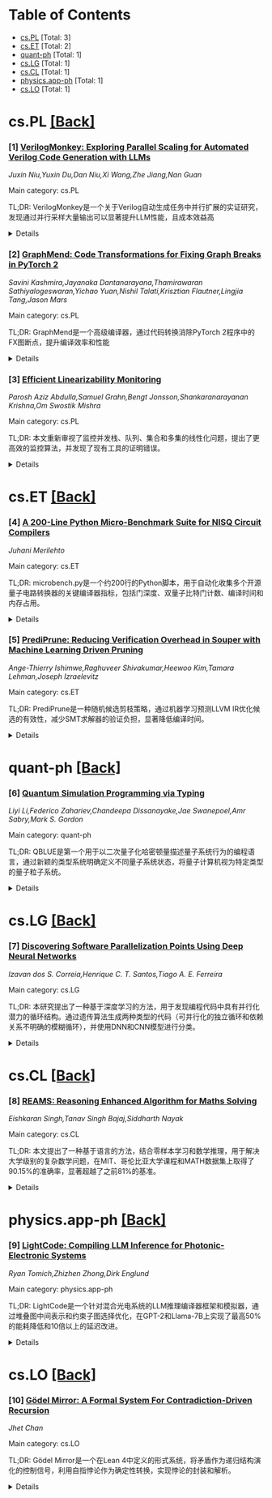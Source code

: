 <div id=toc></div>

# Table of Contents

- [cs.PL](#cs.PL) [Total: 3]
- [cs.ET](#cs.ET) [Total: 2]
- [quant-ph](#quant-ph) [Total: 1]
- [cs.LG](#cs.LG) [Total: 1]
- [cs.CL](#cs.CL) [Total: 1]
- [physics.app-ph](#physics.app-ph) [Total: 1]
- [cs.LO](#cs.LO) [Total: 1]


<div id='cs.PL'></div>

# cs.PL [[Back]](#toc)

### [1] [VerilogMonkey: Exploring Parallel Scaling for Automated Verilog Code Generation with LLMs](https://arxiv.org/abs/2509.16246)
*Juxin Niu,Yuxin Du,Dan Niu,Xi Wang,Zhe Jiang,Nan Guan*

Main category: cs.PL

TL;DR: VerilogMonkey是一个关于Verilog自动生成任务中并行扩展的实证研究，发现通过并行采样大量输出可以显著提升LLM性能，且成本效益高


<details>
  <summary>Details</summary>
Motivation: 研究并行扩展在自动化Verilog生成这一未被充分探索任务中的应用效果

Method: 在多个基准测试和主流LLM上，通过并行采样数百个输出来评估性能提升，分析输出随机性对效果的影响

Result: 并行扩展到数百个样本在时间和金钱上都具有成本效益，即使没有额外增强方法也能超越之前基于LLM的Verilog生成结果

Conclusion: 并行扩展是提升LLM在Verilog生成任务中性能的有效策略，输出随机性影响其有效性

Abstract: We present VerilogMonkey, an empirical study of parallel scaling for the
under-explored task of automated Verilog generation. Parallel scaling improves
LLM performance by sampling many outputs in parallel. Across multiple
benchmarks and mainstream LLMs, we find that scaling to hundreds of samples is
cost-effective in both time and money and, even without any additional
enhancements such as post-training or agentic methods, surpasses prior results
on LLM-based Verilog generation. We further dissect why parallel scaling
delivers these gains and show how output randomness in LLMs affects its
effectiveness.

</details>


### [2] [GraphMend: Code Transformations for Fixing Graph Breaks in PyTorch 2](https://arxiv.org/abs/2509.16248)
*Savini Kashmira,Jayanaka Dantanarayana,Thamirawaran Sathiyalogeswaran,Yichao Yuan,Nishil Talati,Krisztian Flautner,Lingjia Tang,Jason Mars*

Main category: cs.PL

TL;DR: GraphMend是一个高级编译器，通过代码转换消除PyTorch 2程序中的FX图断点，提升编译效率和性能


<details>
  <summary>Details</summary>
Motivation: PyTorch 2的TorchDynamo和TorchInductor虽然支持即时图编译，但动态控制流和不支持的Python构造会导致模型被分割成多个FX图，造成频繁回退到eager模式、CPU-GPU同步开销和优化机会减少

Method: 基于Jac编译框架，GraphMend引入两种代码转换技术：消除动态控制流导致的图断点和消除Python I/O函数导致的图断点，在代码执行前进行分析和转换

Result: 在8个Hugging Face模型上评估，GraphMend消除了所有可修复的图断点，6个模型断点降为0，另一个从5降到2。在RTX 3090和A40 GPU上实现最高75%延迟降低和8%端到端吞吐量提升

Conclusion: 高级代码转换是PyTorch动态JIT编译管道的有效补充，显著提升了可用性和性能

Abstract: This paper presents GraphMend, a high-level compiler that eliminates FX graph
breaks in PyTorch 2 programs. Although PyTorch 2 introduced TorchDynamo and
TorchInductor to enable just-in-time graph compilation, unresolved dynamic
control flow and unsupported Python constructs often fragment models into
multiple FX graphs. These fragments force frequent fallbacks to eager mode,
incur costly CPU-to-GPU synchronizations, and reduce optimization
opportunities. GraphMend addresses this limitation by analyzing and
transforming source code before execution. Built on the Jac compilation
framework, GraphMend introduces two code transformations that remove graph
breaks due to dynamic control flow and Python I/O functions. This design allows
PyTorch's compilation pipeline to capture larger, uninterrupted FX graphs
without requiring manual refactoring by developers. Evaluation across eight
Hugging Face models shows that GraphMend removes all fixable graph breaks due
to dynamic control flow and Python I/O functions, driving the break count to 0
in 6 models and reducing it from 5 to 2 in another model. On NVIDIA RTX 3090
and A40 GPUs, GraphMend achieves up to 75% latency reductions and up to 8%
higher end-to-end throughput. These results demonstrate that high-level code
transformation is an effective complement to PyTorch's dynamic JIT compilation
pipeline, substantially improving both usability and performance.

</details>


### [3] [Efficient Linearizability Monitoring](https://arxiv.org/abs/2509.17795)
*Parosh Aziz Abdulla,Samuel Grahn,Bengt Jonsson,Shankaranarayanan Krishna,Om Swostik Mishra*

Main category: cs.PL

TL;DR: 本文重新审视了监控并发栈、队列、集合和多集的线性化问题，提出了更高效的监控算法，并发现了现有工具的证明错误。


<details>
  <summary>Details</summary>
Motivation: 现有的线性化监控算法存在时间复杂度高（立方级）和正确性问题（缺乏证明、证明错误或算法错误），需要开发更高效且正确性可证明的算法。

Method: 针对栈、队列和（多）集合分别设计了时间复杂度为O(n²)、O(n log n)和O(n)的监控算法，其中n是操作数量。对于栈和队列，算法基于数据独立性假设。

Result: 实现了栈和队列算法的工具LiMo，实验评估表明LiMo在效率和可扩展性方面优于现有工具Violin。

Conclusion: 本文提出的新算法在保证正确性的同时显著提高了线性化监控的效率，解决了现有方法中的正确性问题。

Abstract: This paper revisits the fundamental problem of monitoring the linearizability
of concurrent stacks, queues, sets, and multisets. Given a history of a library
implementing one of these abstract data types, the monitoring problem is to
answer whether the given history is linearizable. For stacks, queues, and
(multi)sets, we present monitoring algorithms with complexities
$\mathcal{O}(n^2)$, $\mathcal{O}(n\; log\, n)$, and $\mathcal{O}{(n)}$,
respectively, where $n$ is the number of operations in the input history. For
stacks and queues, our results hold under the standard assumption of {\it
data-independence}, i.e., the behavior of the library is not sensitive to the
actual values stored in the data structure. Past works to solve the same
problems have cubic time complexity and (more seriously) have correctness
issues: they either (i) lack correctness proofs or (ii) the suggested
correctness proofs are erroneous (we present counter-examples), or (iii) have
incorrect algorithms. Our improved complexity results rely on substantially
different algorithms for which we provide detailed proofs of correctness. We
have implemented our stack and queue algorithms in LiMo (Linearizability
Monitor). We evaluate LiMo and compare it with the state-of-the-art tool Violin
-- whose correctness proofs we have found errors in -- which checks for
linearizability violations. Our experimental evaluation confirms that LiMo
outperforms Violin regarding both efficiency and scalability.

</details>


<div id='cs.ET'></div>

# cs.ET [[Back]](#toc)

### [4] [A 200-Line Python Micro-Benchmark Suite for NISQ Circuit Compilers](https://arxiv.org/abs/2509.16205)
*Juhani Merilehto*

Main category: cs.ET

TL;DR: microbench.py是一个约200行的Python脚本，用于自动化收集多个开源量子电路转换器的关键编译器指标，包括门深度、双量子比特门计数、编译时间和内存占用。


<details>
  <summary>Details</summary>
Motivation: 为NISQ编译器研究提供一个快速启动的回归测试工具，自动化评估不同量子编译器的性能指标。

Method: 开发了一个紧凑的Python脚本，包含6个教学电路（3-8量子比特），支持Qiskit、tket、Cirq和Qiskit-Braket提供程序，自动收集关键编译器指标并生成CSV文件和可发布图表。

Result: 整个运行在笔记本电脑上不到3分钟完成，生成了单一CSV文件和可发布图表，能够通过一条命令重现论文中的图表。

Conclusion: 该工具作为NISQ编译器研究的快速启动回归测试工具发布，采用MIT许可证。

Abstract: We present microbench.py, a compact (approx. 200 lines) Python script that
automates the collection of key compiler metrics, i.e., gate depth,
two-qubit-gate count, wall-clock compilation time, and memory footprint, across
multiple open-source quantum circuit transpilers. The suite ships with six
didactic circuits (3 to 8 qubits) implementing fundamental quantum algorithms
and supports Qiskit, tket, Cirq, and the Qiskit-Braket provider; in this paper
we showcase results for Qiskit 0.46 and Braket 1.16. The entire run completes
in under three minutes on a laptop, emits a single CSV plus publisheable plot,
and reproduces the figure here with one command. We release the code under the
MIT licence to serve as a quick-start regression harness for NISQ compiler
research.

</details>


### [5] [PrediPrune: Reducing Verification Overhead in Souper with Machine Learning Driven Pruning](https://arxiv.org/abs/2509.16497)
*Ange-Thierry Ishimwe,Raghuveer Shivakumar,Heewoo Kim,Tamara Lehman,Joseph Izraelevitz*

Main category: cs.ET

TL;DR: PrediPrune是一种随机候选剪枝策略，通过机器学习预测LLVM IR优化候选的有效性，减少SMT求解器的验证负担，显著降低编译时间。


<details>
  <summary>Details</summary>
Motivation: Souper超级优化器的验证过程依赖计算昂贵的SMT求解器，需要探索大量搜索空间，增加了编译工具集成负担。

Method: 使用机器学习技术基于代码特征预测候选有效性，早期剪枝不太可能的候选，结合Dataflow方法形成混合策略。

Result: 与基线相比减少51%编译时间，与仅使用Dataflow相比减少12%编译时间，展示了ML与非ML方法结合的有效性。

Conclusion: PrediPrune提供灵活接口在编译时间和优化机会之间权衡，为编译器优化提供了高效的验证加速方案。

Abstract: Souper is a powerful enumerative superoptimizer that enhances the runtime
performance of programs by optimizing LLVM intermediate representation (IR)
code. However, its verification process, which relies on a computationally
expensive SMT solver to validate optimization candidates, must explore a large
search space. This large search space makes the verification process
particularly expensive, increasing the burden to incorporate Souper into
compilation tools. We propose PrediPrune, a stochastic candidate pruning
strategy that effectively reduces the number of invalid candidates passed to
the SMT solver. By utilizing machine learning techniques to predict the
validity of candidates based on features extracted from the code, PrediPrune
prunes unlikely candidates early, decreasing the verification workload. When
combined with the state-of-the-art approach (Dataflow), PrediPrune decreases
compilation time by 51% compared to the Baseline and by 12% compared to using
only Dataflow, emphasizing the effectiveness of the combined approach that
integrates a purely ML-based method (PrediPrune) with a purely non-ML based
(Dataflow) method. Additionally, PrediPrune offers a flexible interface to
trade-off compilation time and optimization opportunities, allowing end users
to adjust the balance according to their needs.

</details>


<div id='quant-ph'></div>

# quant-ph [[Back]](#toc)

### [6] [Quantum Simulation Programming via Typing](https://arxiv.org/abs/2509.17343)
*Liyi Li,Federico Zahariev,Chandeepa Dissanayake,Jae Swanepoel,Amr Sabry,Mark S. Gordon*

Main category: quant-ph

TL;DR: QBLUE是第一个用于以二次量子化哈密顿量描述量子系统行为的编程语言，通过新颖的类型系统明确定义不同量子系统状态，将量子计算机视为特定类型的量子粒子系统。


<details>
  <summary>Details</summary>
Motivation: 现有量子模拟编译器大多使用Pauli字符串或数字量子电路表示量子粒子系统，这使得物理、化学和生物学领域的用户难以有效编程量子模拟。

Method: 提出QBLUE编程语言，包含新型类型系统来定义量子系统状态，将量子计算机视为量子粒子系统，支持数字和模拟量子计算机的编译。

Result: QBLUE允许用户指定所需的量子粒子系统并在量子计算机上建模系统，类型系统与量子模拟编译兼容。

Conclusion: QBLUE为解决量子模拟编程难题提供了有效解决方案，使非专业用户能够更轻松地进行量子系统建模。

Abstract: Quantum simulations are designed to model quantum systems, and many
compilation frameworks have been developed for executing such simulations on
quantum computers. Most compilers leverage the capabilities of digital and
analog quantum computers by representing quantum particle systems with Pauli
strings or digital quantum circuits, making it challenging for users in
physics, chemistry, and biology to program simulations effectively. QBLUE is
proposed as the first programming language for describing the behaviors of
quantum systems in terms of second quantization Hamiltonians. Within QBLUE, a
novel type system is proposed to clearly define states across different quantum
systems and treat quantum computers as quantum particle systems of specific
types. The type system is compatible with the compilation of quantum
simulations expressed in QBLUE for digital and analog quantum computers. With
QBLUE, users can specify the desired quantum particle system and model the
system on quantum computers.

</details>


<div id='cs.LG'></div>

# cs.LG [[Back]](#toc)

### [7] [Discovering Software Parallelization Points Using Deep Neural Networks](https://arxiv.org/abs/2509.16215)
*Izavan dos S. Correia,Henrique C. T. Santos,Tiago A. E. Ferreira*

Main category: cs.LG

TL;DR: 本研究提出了一种基于深度学习的方法，用于发现编程代码中具有并行化潜力的循环结构。通过遗传算法生成两种类型的代码（可并行化的独立循环和依赖关系不明确的模糊循环），并使用DNN和CNN模型进行分类。


<details>
  <summary>Details</summary>
Motivation: 自动化识别代码中可并行化的循环结构，为软件优化和性能提升提供工具支持。

Method: 开发两种遗传算法代码生成器生成训练数据，使用DNN和CNN深度学习模型进行分类，并进行30次独立运行的统计分析。

Result: CNN模型表现出略高的平均性能，两种模型具有相似的变异性。数据多样性对模型性能至关重要。

Conclusion: 深度学习可用于自动化识别代码中的并行化结构，为软件优化提供了有前景的工具。

Abstract: This study proposes a deep learning-based approach for discovering loops in
programming code according to their potential for parallelization. Two genetic
algorithm-based code generators were developed to produce two distinct types of
code: (i) independent loops, which are parallelizable, and (ii) ambiguous
loops, whose dependencies are unclear, making them impossible to define if the
loop is parallelizable or not. The generated code snippets were tokenized and
preprocessed to ensure a robust dataset. Two deep learning models - a Deep
Neural Network (DNN) and a Convolutional Neural Network (CNN) - were
implemented to perform the classification. Based on 30 independent runs, a
robust statistical analysis was employed to verify the expected performance of
both models, DNN and CNN. The CNN showed a slightly higher mean performance,
but the two models had a similar variability. Experiments with varying dataset
sizes highlighted the importance of data diversity for model performance. These
results demonstrate the feasibility of using deep learning to automate the
identification of parallelizable structures in code, offering a promising tool
for software optimization and performance improvement.

</details>


<div id='cs.CL'></div>

# cs.CL [[Back]](#toc)

### [8] [REAMS: Reasoning Enhanced Algorithm for Maths Solving](https://arxiv.org/abs/2509.16241)
*Eishkaran Singh,Tanav Singh Bajaj,Siddharth Nayak*

Main category: cs.CL

TL;DR: 本文提出了一种基于语言的方法，结合零样本学习和数学推理，用于解决大学级别的复杂数学问题，在MIT、哥伦比亚大学课程和MATH数据集上取得了90.15%的准确率，显著超越了之前81%的基准。


<details>
  <summary>Details</summary>
Motivation: 解决大学级别复杂数学问题（特别是MIT、哥伦比亚大学课程和MATH数据集中的问题）一直是人工智能领域的重大挑战，传统方法在此领域表现不佳，需要更先进的解决方案。

Method: 采用基于语言的方法，结合零样本学习和数学推理，通过集成程序合成技术来减少对大规模训练数据的依赖，同时提高问题解决的准确性。

Result: 该方法在复杂数学问题解决上达到了90.15%的准确率，相比之前81%的基准有显著提升，为自动化数学问题解决设立了新的标准。

Conclusion: 研究结果表明，先进的AI方法在应对复杂数学课程和数据集挑战方面具有巨大潜力，能够有效解决、解释和生成高级数学问题的解决方案。

Abstract: The challenges of solving complex university-level mathematics problems,
particularly those from MIT, and Columbia University courses, and selected
tasks from the MATH dataset, remain a significant obstacle in the field of
artificial intelligence. Conventional methods have consistently fallen short in
this domain, highlighting the need for more advanced approaches. In this paper,
we introduce a language-based solution that leverages zero-shot learning and
mathematical reasoning to effectively solve, explain, and generate solutions
for these advanced math problems. By integrating program synthesis, our method
reduces reliance on large-scale training data while significantly improving
problem-solving accuracy. Our approach achieves an accuracy of 90.15%,
representing a substantial improvement over the previous benchmark of 81% and
setting a new standard in automated mathematical problem-solving. These
findings highlight the significant potential of advanced AI methodologies to
address and overcome the challenges presented by some of the most complex
mathematical courses and datasets.

</details>


<div id='physics.app-ph'></div>

# physics.app-ph [[Back]](#toc)

### [9] [LightCode: Compiling LLM Inference for Photonic-Electronic Systems](https://arxiv.org/abs/2509.16443)
*Ryan Tomich,Zhizhen Zhong,Dirk Englund*

Main category: physics.app-ph

TL;DR: LightCode是一个针对混合光电系统的LLM推理编译器框架和模拟器，通过堆叠图中间表示和约束子图选择优化，在GPT-2和Llama-7B上实现了最高50%的能耗降低和10倍以上的延迟改进。


<details>
  <summary>Details</summary>
Motivation: 随着对低延迟、高能效LLM推理需求的增长，需要结合GPU和新兴光电张量单元(PTU)等专用加速器的异构架构，但现有GPU难以与光电加速器集成，因此需要混合编译策略。

Method: 提出LightCode编译器框架，引入堆叠图中间表示编码张量操作的多种硬件特定实现，将硬件分配建模为约束子图选择问题，基于参数化成本模型优化延迟或能耗。

Result: 在GPT-2和Llama-7B预填充阶段评估显示：光电硬件在最大序列长度下可降低50%能耗；复用和分配策略带来超过10倍的延迟改进；延迟和能耗优化产生不同的硬件映射。

Conclusion: LightCode为将LLM编译到新兴光电加速器提供了一个模块化、基础性的框架和模拟器。

Abstract: The growing demand for low-latency, energy-efficient inference in large
language models (LLMs) has catalyzed interest in heterogeneous architectures.
While GPUs remain dominant, they are poorly suited for integration with
emerging domain-specific accelerators like the Photonic Tensor Units (PTUs),
which offer low-power, high-throughput linear computation. This motivates
hybrid compilation strategies that combine photonic and electronic resources.
We present LightCode, a compiler framework and simulator for mapping LLM
inference workloads across hybrid photonic-electronic systems. LightCode
introduces the Stacked Graph, an intermediate representation that encodes
multiple hardware-specific realizations of each tensor operation. Hardware
assignment is formulated as a constrained subgraph selection problem optimized
for latency or energy under parametric cost models. We evaluate LightCode on
the prefill stage of GPT-2 and Llama-7B showing that under our workload and
hardware assumptions, (i) Photonic hardware reduced energy by up to 50% in our
simulated workloads at maximum sequence length; (ii) multiplexing and
assignment strategy yielded latency improvements exceeding 10x; and (iii)
Optimizing for latency or energy resulted in distinct hardware mappings in our
simulations. LightCode offers a module, foundational framework and simulator
for compiling LLMs to emerging photonic accelerators.

</details>


<div id='cs.LO'></div>

# cs.LO [[Back]](#toc)

### [10] [Gödel Mirror: A Formal System For Contradiction-Driven Recursion](https://arxiv.org/abs/2509.16239)
*Jhet Chan*

Main category: cs.LO

TL;DR: Gödel Mirror是一个在Lean 4中定义的形式系统，将矛盾作为递归结构演化的控制信号，利用自指悖论作为确定性转换，实现悖论的封装和解析。


<details>
  <summary>Details</summary>
Motivation: 受哥德尔自指启发，旨在构建能够将矛盾转化为结构的形式系统，为能够解决内部不一致性的智能体提供形式基础。

Method: 在Lean 4中实现的操作语义，将符号悖论编码为确定性转换，通过受控的非终止循环作为生产性特征。

Result: 证明自指悖论可以被确定性封装并解析为新结构，不会导致逻辑爆炸，形成准一致性推理循环：悖论->封装->重新进入->节点。

Conclusion: 该演算开启了一类新的符号系统，其中矛盾被代谢为结构，为能够解决内部不一致性的智能体提供了形式基础。

Abstract: We introduce the G\"odel Mirror, a formal system defined in Lean 4 that
treats contradiction as a control signal for recursive structural evolution.
  Inspired by G\"odelian self-reference, our system's operational semantics
encode symbolic paradoxes as deterministic transitions. Unlike systems designed
to guarantee normalization, the G\"odel Mirror is a minimal and verifiable
architecture that leverages a controlled, non-terminating loop as a productive
feature.
  Our Lean 4 mechanization proves that self-referential paradoxes are
deterministically encapsulated and resolved into new structures without leading
to logical explosion, yielding a paraconsistent inference loop: Paradox ->
Encapsulate -> Reenter -> Node
  We argue that this calculus opens a new class of symbolic systems in which
contradiction is metabolized into structure, providing a formal basis for
agents capable of resolving internal inconsistencies.

</details>
